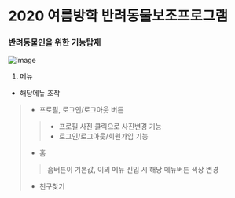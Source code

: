 # 2020 여름방학 반려동물보조프로그램 
  ### 반려동물인을 위한 기능탑재
![image](https://user-images.githubusercontent.com/66550739/110618526-2ba4b400-81da-11eb-88ae-c3f70baa21c1.png)
1. 메뉴
  * 해당메뉴 조작
  > + 프로필, 로그인/로그아웃 버튼
  >> - 프로필 사진 클릭으로 사진변경 기능
  >> - 로그인/로그아웃/회원가입 기능
  > + 홈
  >> 홈버튼이 기본값, 이외 메뉴 진입 시 해당 메뉴버튼 색상 변경
  > + 친구찾기
